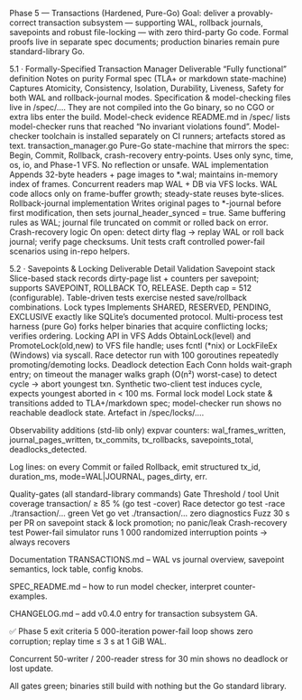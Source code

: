 Phase 5 — Transactions (Hardened, Pure-Go)
Goal: deliver a provably-correct transaction subsystem — supporting WAL, rollback journals, savepoints and robust file-locking — with zero third-party Go code. Formal proofs live in separate spec documents; production binaries remain pure standard-library Go.

5.1 · Formally-Specified Transaction Manager
Deliverable	“Fully functional” definition	Notes on purity
Formal spec (TLA+ or markdown state-machine)	Captures Atomicity, Consistency, Isolation, Durability, Liveness, Safety for both WAL and rollback-journal modes.	Specification & model-checking files live in /spec/…. They are not compiled into the Go binary, so no CGO or extra libs enter the build.
Model-check evidence	README.md in /spec/ lists model-checker runs that reached “No invariant violations found”.	Model-checker toolchain is installed separately on CI runners; artefacts stored as text.
transaction_manager.go	Pure-Go state-machine that mirrors the spec: Begin, Commit, Rollback, crash-recovery entry‐points.	Uses only sync, time, os, io, and Phase-1 VFS. No reflection or unsafe.
WAL implementation	Appends 32-byte headers + page images to *.wal; maintains in-memory index of frames. Concurrent readers map WAL + DB via VFS locks.	WAL code allocs only on frame-buffer growth; steady-state reuses byte-slices.
Rollback-journal implementation	Writes original pages to *-journal before first modification, then sets journal_header_synced = true.	Same buffering rules as WAL; journal file truncated on commit or rolled back on error.
Crash-recovery logic	On open: detect dirty flag → replay WAL or roll back journal; verify page checksums.	Unit tests craft controlled power-fail scenarios using in-repo helpers.

5.2 · Savepoints & Locking
Deliverable	Detail	Validation
Savepoint stack	Slice-based stack records dirty-page list + counters per savepoint; supports SAVEPOINT, ROLLBACK TO, RELEASE. Depth cap = 512 (configurable).	Table-driven tests exercise nested save/rollback combinations.
Lock types	Implements SHARED, RESERVED, PENDING, EXCLUSIVE exactly like SQLite’s documented protocol.	Multi-process test harness (pure Go) forks helper binaries that acquire conflicting locks; verifies ordering.
Locking API in VFS	Adds ObtainLock(level) and PromoteLock(old,new) to VFS file handle; uses fcntl (*nix) or LockFileEx (Windows) via syscall.	Race detector run with 100 goroutines repeatedly promoting/demoting locks.
Deadlock detection	Each Conn holds wait-graph entry; on timeout the manager walks graph (O(n²) worst-case) to detect cycle → abort youngest txn.	Synthetic two-client test induces cycle, expects youngest aborted in < 100 ms.
Formal lock model	Lock state & transitions added to TLA+/markdown spec; model-checker run shows no reachable deadlock state.	Artefact in /spec/locks/….

Observability additions (std-lib only)
expvar counters: wal_frames_written, journal_pages_written, tx_commits, tx_rollbacks, savepoints_total, deadlocks_detected.

Log lines: on every Commit or failed Rollback, emit structured tx_id, duration_ms, mode=WAL|JOURNAL, pages_dirty, err.

Quality-gates (all standard-library commands)
Gate	Threshold / tool
Unit coverage	transaction/ ≥ 85 % (go test -cover)
Race detector	go test -race ./transaction/... green
Vet	go vet ./transaction/... zero diagnostics
Fuzz	30 s per PR on savepoint stack & lock promotion; no panic/leak
Crash-recovery test	Power-fail simulator runs 1 000 randomized interruption points → always recovers

Documentation
TRANSACTIONS.md – WAL vs journal overview, savepoint semantics, lock table, config knobs.

SPEC_README.md – how to run model checker, interpret counter-examples.

CHANGELOG.md – add v0.4.0 entry for transaction subsystem GA.

✅ Phase 5 exit criteria
5 000-iteration power-fail loop shows zero corruption; replay time ≤ 3 s at 1 GiB WAL.

Concurrent 50-writer / 200-reader stress for 30 min shows no deadlock or lost update.

All gates green; binaries still build with nothing but the Go standard library.